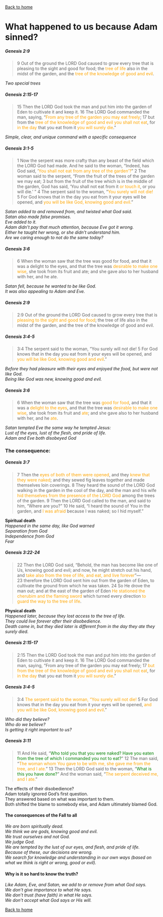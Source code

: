 [Back to home](./../index.md)

# What happened to us because Adam sinned?

##### Genesis 2:9
>9 Out of the ground the LORD God caused to grow every tree that is pleasing to the sight and good for food; the <span style='color:orange'>tree of life</span> also in the midst of the garden, and the <span style='color:orange'>tree of the knowledge of good and evil</span>.

*Two special trees*


##### Genesis 2:15-17
>15 Then the LORD God took the man and put him into the garden of Eden to cultivate it and keep it. 16 The LORD God commanded the man, saying, “<span style='color:orange'>From any tree of the garden you may eat freely</span>; 17 but from the <span style='color:orange'>tree of the knowledge of good and evil you shall not eat</span>, for <span style='color:orange'>in the day</span> that you eat from it <span style='color:orange'>you will surely die</span>.”

*Simple, clear, and unique command with a specific consequence*


##### Genesis 3:1-5
>1 Now the serpent was more crafty than any beast of the field which the LORD God had made. And he said to the woman, “Indeed, has God said, ‘<span style='color:orange'>You shall not eat from any tree of the garden’?</span>” 2 The woman said to the serpent, “From the fruit of the trees of the garden we may eat; 3 but from the fruit of the tree which is in the middle of the garden, God has said, ‘You shall not eat from it <span style='color:orange'>or touch it</span>, or you will die.’ ” 4 The serpent said to the woman, “<span style='color:orange'>You surely will not die!</span> 5 For God knows that in the day you eat from it your eyes will be opened, and <span style='color:orange'>you will be like God, knowing good and evil.</span>”

*Satan added to and removed from, and twisted what God said.<br />
Satan also made false promises.<br />
Eve added to it.<br />
Adam didn’t pay that much attention, because Eve got it wrong. <br />
	Either he taught her wrong, or she didn’t understand him.<br />
Are we caring enough to not do the same today?*


##### Genesis 3:6
>6 When the woman saw that the tree was good for food, and that it was a delight to the eyes, and that the tree was <span style='color:orange'>desirable to make one wise</span>, she took from its fruit and ate; and she gave also to her husband with her, and he ate.

*Satan fell, because he wanted to be like God.<br />
It was also appealing to Adam and Eve.*


##### Genesis 2:9
>2:9 Out of the ground the LORD God caused to grow every tree that is <span style='color:orange'>pleasing to the sight and good for food</span>; the tree of life also in the midst of the garden, and the tree of the knowledge of good and evil.
##### Genesis 3:4-5
>3:4 The serpent said to the woman, “You surely will not die! 5 For God knows that in the day you eat from it your eyes will be opened, and <span style='color:orange'>you will be like God, knowing good and evil</span>.”

*Before they had pleasure with their eyes and enjoyed the food, but were not like God.<br />
Being like God was new, knowing good and evil.*


##### Genesis 3:6
>6 When the woman saw that the tree was <span style='color:orange'>good for food</span>, and that it was a <span style='color:orange'>delight to the eyes</span>, and that the tree was <span style='color:orange'>desirable to make one wise</span>, she took from its fruit and <span style='color:orange'>ate</span>; and she gave also to her husband with her, and he <span style='color:orange'>ate</span>. 

*Satan tempted Eve the same way he tempted Jesus:<br />
Lust of the eyes, lust of the flesh, and pride of life.<br />
Adam and Eve both disobeyed God*


### The consequence:

##### Genesis 3:7
>7 Then the <span style='color:orange'>eyes of both of them were opened</span>, and they <span style='color:orange'>knew that they were naked</span>; and they sewed fig leaves together and made themselves loin coverings.
>8 They heard the sound of the LORD God walking in the garden in the cool of the day, and the man and his wife <span style='color:orange'>hid themselves from the presence of the LORD God</span> among the trees of the garden. 9 Then the LORD God called to the man, and said to him, “Where are you?” 10 He said, “I heard the sound of You in the garden, and <span style='color:orange'>I was afraid</span> because I was naked; so I hid myself.”

**Spiritual death**<br />
*Happened in the same day, like God warned<br />
Separation from God<br />
Independence from God<br />
Fear*


##### Genesis 3:22-24
>22 Then the LORD God said, “Behold, the man has become like one of Us, knowing good and evil; and now, he might stretch out his hand, and <span style='color:orange'>take also from the tree of life, and eat, and live forever</span>”— 23 therefore the LORD God sent him out from the garden of Eden, to cultivate the ground from which he was taken. 24 So He drove the man out; and at the east of the garden of Eden <span style='color:orange'>He stationed the cherubim and the flaming sword</span> which turned every direction <span style='color:orange'>to guard the way to the tree of life</span>.

**Physical death**<br />
*Happened later, because they lost access to the tree of life.<br />
They could live forever after their disobedience.<br />
Death came in, but they died later is different from in the day they ate they surely died.*


##### Genesis 2:15-17
>2:15 Then the LORD God took the man and put him into the garden of Eden to cultivate it and keep it. 16 The LORD God commanded the man, saying, “From any tree of the garden you may eat freely; 17 <span style='color:orange'>but from the tree of the knowledge of good and evil you shall not eat</span>, for <span style='color:orange'>in the day</span> that you eat from it <span style='color:orange'>you will surely die</span>.”
##### Genesis 3:4-5
>3:4 <span style='color:orange'>The serpent said to the woman, “You surely will not die!</span> 5 For God knows that in the day you eat from it your eyes will be opened, <span style='color:orange'>and you will be like God, knowing good and evil</span>.”

*Who did they believe?<br />
Who do we believe?<br />
Is getting it right important to us?*


##### Genesis 3:11
>11 And He said, “<span style='color:green'>Who told you that you were naked? Have you eaten from the tree of which I commanded you not to eat?</span>” 12 The man said, “<span style='color:orange'>The woman whom You gave to be with me, she gave me from the tree, and I ate.</span>” 13 Then the LORD God said to the woman, “<span style='color:green'>What is this you have done?</span>” And the woman said, “<span style='color:orange'>The serpent deceived me, and I ate.</span>”

The effects of their disobedience?<br />
Adam totally ignored God’s first question.<br />
They answered based on what was important to them.<br />
Both shifted the blame to somebody else, and Adam ultimately blamed God.


#### The consequences of the Fall to all
*We are born spiritually dead.<br />
We think we are gods, knowing good and evil.<br />
	We trust ourselves and not God.<br />
	We judge God.<br />
We are tempted by the lust of our eyes, and flesh, and pride of life.<br />
Because of these, our decisions are wrong.<br />
We search for knowledge and understanding in our own ways (based on what we think is right or wrong, good or evil).*


#### Why is it so hard to know the truth?
*Like Adam, Eve, and Satan, we add to or remove from what God says.<br />
We don’t give importance to what He says.<br />
We don’t trust (have faith) in what He says.<br />
We don’t accept what God says or His will.*


[Back to home](./../index.md)